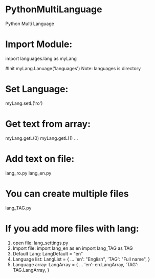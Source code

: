 # PythonMultiLanguage
Python Multi Language

# Import Module:
import languages.lang as myLang

#Init
myLang.Lanuage('languages')
Note: languages is directory

# Set Language:
myLang.setL('ro')

# Get text from array:
myLang.getL(0)
myLang.getL(1)
...

# Add text on file:
lang_ro.py
lang_en.py
# You can create multiple files
lang_TAG.py

# If you add more files with lang:
1) open file: lang_settings.py
2) Import file: import lang_en as en
import lang_TAG as TAG
3) Default Lang:
LangDefault = "en"
4) Language list:
LangList = {
	...
	'en': "English",
  'TAG': "Full name",
}
5) Language array:
LangArray = {
	...
	'en': en.LangArray,
  'TAG': TAG.LangArray,
}

